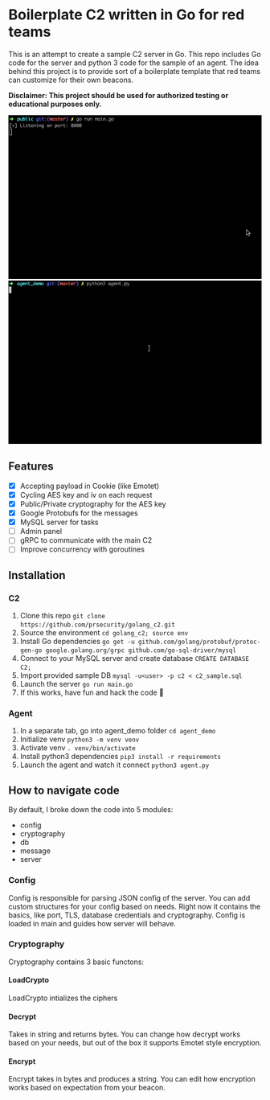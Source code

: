 # Boilerplate C2 written in Go for red teams
This is an attempt to create a sample C2 server in Go. This repo includes Go code for the server and python 3 code for the sample of an agent. The idea behind this project is to provide sort of a boilerplate template that red teams can customize for their own beacons. 

**Disclaimer: This project should be used for authorized testing or educational purposes only.**

![C2 Demo](/docs/c2_demo.gif)
![C2 Agent Demo](/docs/c2_agent_demo.gif)

## Features
- [x] Accepting payload in Cookie (like Emotet)
- [x] Cycling AES key and iv on each request
- [x] Public/Private cryptography for the AES key
- [x] Google Protobufs for the messages
- [x] MySQL server for tasks
- [ ] Admin panel
- [ ] gRPC to communicate with the main C2
- [ ] Improve concurrency with goroutines

## Installation
### C2
1. Clone this repo
`git clone https://github.com/prsecurity/golang_c2.git`
2. Source the environment
`cd golang_c2; source env`
3. Install Go dependencies
`go get -u github.com/golang/protobuf/protoc-gen-go google.golang.org/grpc github.com/go-sql-driver/mysql`
4. Connect to your MySQL server and create database
`CREATE DATABASE C2;`
5. Import provided sample DB
`mysql -u<user> -p c2 < c2_sample.sql`
6. Launch the server
`go run main.go`
7. If this works, have fun and hack the code :beers:

### Agent
1. In a separate tab, go into agent_demo folder
`cd agent_demo`
2. Initialize venv
`python3 -m venv venv`
3. Activate venv
`. venv/bin/activate`
4. Install python3 dependencies
`pip3 install -r requirements`
5. Launch the agent and watch it connect
`python3 agent.py`

## How to navigate code
By default, I broke down the code into 5 modules:
* config       
* cryptography 
* db
* message 
* server
### Config
Config is responsible for parsing JSON config of the server. You can add custom structures for your config based on needs. Right now it contains the basics, like port, TLS, database credentials and cryptography. Config is loaded in main and guides how server will behave.
### Cryptography
Cryptography contains 3 basic functons:
#### LoadCrypto
LoadCrypto intializes the ciphers
#### Decrypt
Takes in string and returns bytes. You can change how decrypt works based on your needs, but out of the box it supports Emotet style encryption.
#### Encrypt
Encrypt takes in bytes and produces a string. You can edit how encryption works based on expectation from your beacon.


